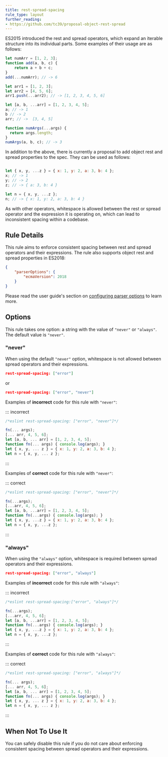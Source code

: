```yaml
---
title: rest-spread-spacing
rule_type: layout
further_reading:
- https://github.com/tc39/proposal-object-rest-spread
---
```

ES2015 introduced the rest and spread operators, which expand an iterable structure into its individual parts. Some examples of their usage are as follows:

```js
let numArr = [1, 2, 3];
function add(a, b, c) {
    return a + b + c;
}
add(...numArr); // -> 6

let arr1 = [1, 2, 3];
let arr2 = [4, 5, 6];
arr1.push(...arr2); // -> [1, 2, 3, 4, 5, 6]

let [a, b, ...arr] = [1, 2, 3, 4, 5];
a; // -> 1
b // -> 2
arr; // ->  [3, 4, 5]

function numArgs(...args) {
  return args.length;
}
numArgs(a, b, c); // -> 3
```

In addition to the above, there is currently a proposal to add object rest and spread properties to the spec. They can be used as follows:

```js

let { x, y, ...z } = { x: 1, y: 2, a: 3, b: 4 };
x; // -> 1
y; // -> 2
z; // -> { a: 3, b: 4 }

let n = { x, y, ...z };
n; // -> { x: 1, y: 2, a: 3, b: 4 }
```

As with other operators, whitespace is allowed between the rest or spread operator and the expression it is operating on, which can lead to inconsistent spacing within a codebase.

## Rule Details

This rule aims to enforce consistent spacing between rest and spread operators and their expressions. The rule also supports object rest and spread properties in ES2018:

```json
{
    "parserOptions": {
        "ecmaVersion": 2018
    }
}
```

Please read the user guide's section on [configuring parser options](https://github.com/eslint/eslint/tree/refs/tags/master/docs/src/use/configure#specifying-parser-options) to learn more.

## Options

This rule takes one option: a string with the value of `"never"` or `"always"`. The default value is `"never"`.

### "never"

When using the default `"never"` option, whitespace is not allowed between spread operators and their expressions.

```json
rest-spread-spacing: ["error"]
```

or

```json
rest-spread-spacing: ["error", "never"]
```

Examples of **incorrect** code for this rule with `"never"`:

::: incorrect

```js
/*eslint rest-spread-spacing: ["error", "never"]*/

fn(... args);
[... arr, 4, 5, 6];
let [a, b, ... arr] = [1, 2, 3, 4, 5];
function fn(... args) { console.log(args); }
let { x, y, ... z } = { x: 1, y: 2, a: 3, b: 4 };
let n = { x, y, ... z };
```

:::

Examples of **correct** code for this rule with `"never"`:

::: correct

```js
/*eslint rest-spread-spacing: ["error", "never"]*/

fn(...args);
[...arr, 4, 5, 6];
let [a, b, ...arr] = [1, 2, 3, 4, 5];
function fn(...args) { console.log(args); }
let { x, y, ...z } = { x: 1, y: 2, a: 3, b: 4 };
let n = { x, y, ...z };
```

:::

### "always"

When using the `"always"` option, whitespace is required between spread operators and their expressions.

```json
rest-spread-spacing: ["error", "always"]
```

Examples of **incorrect** code for this rule with `"always"`:

::: incorrect

```js
/*eslint rest-spread-spacing:["error", "always"]*/

fn(...args);
[...arr, 4, 5, 6];
let [a, b, ...arr] = [1, 2, 3, 4, 5];
function fn(...args) { console.log(args); }
let { x, y, ...z } = { x: 1, y: 2, a: 3, b: 4 };
let n = { x, y, ...z };
```

:::

Examples of **correct** code for this rule with `"always"`:

::: correct

```js
/*eslint rest-spread-spacing: ["error", "always"]*/

fn(... args);
[... arr, 4, 5, 6];
let [a, b, ... arr] = [1, 2, 3, 4, 5];
function fn(... args) { console.log(args); }
let { x, y, ... z } = { x: 1, y: 2, a: 3, b: 4 };
let n = { x, y, ... z };
```

:::

## When Not To Use It

You can safely disable this rule if you do not care about enforcing consistent spacing between spread operators and their expressions.
